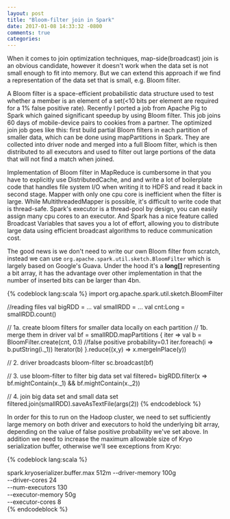```yaml
---
layout: post
title: "Bloom-filter join in Spark"
date: 2017-01-08 14:33:32 -0800
comments: true
categories: 
---
```


When it comes to join optimization techniques, map-side(broadcast) join is an obvious candidate, however it doesn't work when the data set is not small enough to fit into memory. But we can extend this approach if we find a representation of the data set that is small, e.g. Bloom filter.

A Bloom filter is a space-efficient probabilistic data structure used to test whether a member is an element of a set(<10 bits per element are required for a 1% false positive rate). Recently I ported a job from Apache Pig to Spark which gained significant speedup by using Bloom filter. This job joins 60 days of mobile-device pairs to cookies from a partner. The optimized join job goes like this: first build partial Bloom filters in each partition of smaller data, which can be done using mapPartitions in Spark. They are collected into driver node and merged into a full Bloom filter, which is then distributed to all executors and used to filter out large portions of the data that will not find a match when joined.

Implementation of Bloom filter in MapReduce is cumbersome in that you have to explicitly use DistributedCache, and and write a lot of boilerplate code that handles file system I/O when writing it to HDFS and read it back in second stage. Mapper with only one cpu core is inefficient when the filter is large. While MultithreadedMapper is possible, it's difficult to write code that is thread-safe. Spark's executor is a thread-pool by design, you can easily assign many cpu cores to an executor. And Spark has a nice feature called Broadcast Variables that saves you a lot of effort, allowing you to distribute large data using efficient broadcast algorithms to reduce communication cost.


The good news is we don't need to write our own Bloom filter from scratch, instead we can use  `org.apache.spark.util.sketch.BloomFilter` which is largely based on Google's Guava. Under the hood it's a **long[]** representing a bit array, it has the advantage over other implementation in that the number of inserted bits can be larger than 4bn.

{% codeblock lang:scala %}
import org.apache.spark.util.sketch.BloomFilter

//reading files
val bigRDD = ...
val smallRDD = ...
val cnt:Long = smallRDD.count()

// 1a. create bloom filters for smaller data locally on each partition
// 1b. merge them in driver
val bf = smallRDD.mapPartitions { iter =>
  val b = BloomFilter.create(cnt, 0.1)  //false positive probability=0.1
  iter.foreach(i => b.putString(i._1))
  Iterator(b)
}.reduce((x,y) => x.mergeInPlace(y))

// 2. driver broadcasts bloom-filter
sc.broadcast(bf)

// 3. use bloom-filter to filter big data set
val filtered= bigRDD.filter(x => bf.mightContain(x._1) && bf.mightContain(x._2))

// 4. join big data set and small data set
filtered.join(smallRDD).saveAsTextFile(args(2))
{% endcodeblock %}


In order for this to run on the Hadoop cluster, we need to set sufficiently large memory on both driver and executors to hold the underlying bit array, depending on the value of false positive probability we've set above.  In addition we need to increase the maximum allowable size of Kryo serialization buffer, otherwise we'll see exceptions from Kryo:

{% codeblock lang:scala %}

spark.kryoserializer.buffer.max  512m
 --driver-memory 100g \
 --driver-cores 24 \
 --num-executors 130 \
 --executor-memory 50g \
 --executor-cores 8 \
{% endcodeblock %}

